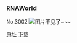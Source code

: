 ### RNAWorld
No.3002
![图片不见了~~~](https://imgs.xkcd.com/comics/rnaworld.png)

[原址](https://xkcd.com//3002) [下载](https://imgs.xkcd.com/comics/rnaworld.png)

